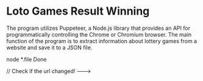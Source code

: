 # Loto Games Result Winning
The program utilizes Puppeteer, a Node.js library that provides an API for programmatically controlling the Chrome or Chromium browser. The main function of the program is to extract information about lottery games from a website and save it to a JSON file.


node *.file
Done

// Check if the url changed! ---> 

